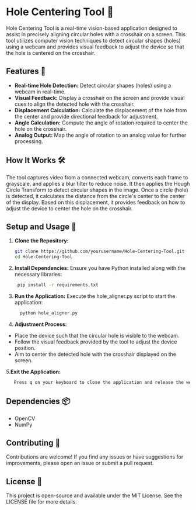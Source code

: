 # Hole Centering Tool 🎯

Hole Centering Tool is a real-time vision-based application designed to assist in precisely aligning circular holes with a crosshair on a screen. This tool utilizes computer vision techniques to detect circular shapes (holes) using a webcam and provides visual feedback to adjust the device so that the hole is centered on the crosshair.

## Features 🔧

- **Real-time Hole Detection:** Detect circular shapes (holes) using a webcam in real-time.
- **Visual Feedback:** Display a crosshair on the screen and provide visual cues to align the detected hole with the crosshair.
- **Displacement Calculation:** Calculate the displacement of the hole from the center and provide directional feedback for adjustment.
- **Angle Calculation:** Compute the angle of rotation required to center the hole on the crosshair.
- **Analog Output:** Map the angle of rotation to an analog value for further processing.

## How It Works 🛠️

The tool captures video from a connected webcam, converts each frame to grayscale, and applies a blur filter to reduce noise. It then applies the Hough Circle Transform to detect circular shapes in the image. Once a circle (hole) is detected, it calculates the distance from the circle's center to the center of the display. Based on this displacement, it provides feedback on how to adjust the device to center the hole on the crosshair.

## Setup and Usage 🚀

1. **Clone the Repository:**
   ```bash
   git clone https://github.com/yourusername/Hole-Centering-Tool.git
   cd Hole-Centering-Tool
   ```
2. **Install Dependencies:** Ensure you have Python installed along with the necessary libraries:
   ```bash
    pip install -r requirements.txt
   ```
3. **Run the Application:** Execute the hole_aligner.py script to start the application:
      ```bash
        python hole_aligner.py
      ```
4. **Adjustment Process:**

- Place the device such that the circular hole is visible to the webcam.
- Follow the visual feedback provided by the tool to adjust the device position.
- Aim to center the detected hole with the crosshair displayed on the screen.
  
5.**Exit the Application:**
   ```bash
      Press q on your keyboard to close the application and release the webcam.
   ```


## Dependencies 📦
- OpenCV
- NumPy

## Contributing 🤝
Contributions are welcome! If you find any issues or have suggestions for improvements, please open an issue or submit a pull request.

## License 📄
This project is open-source and available under the MIT License. See the LICENSE file for more details.

